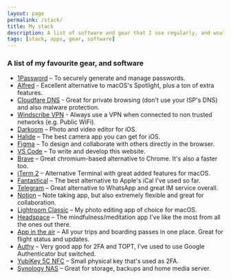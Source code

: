 ```yaml
---
layout: page
permalink: /stack/
title: My stack
description: A list of software and gear that I use regularly, and would recommend to others
tags: [stack, apps, gear, software]
---
```


### A list of my favourite gear, and software

- [1Password](https://1password.com/) – To securely generate and manage passwords.
- [Alfred](https://www.alfredapp.com/) - Excellent alternative to macOS's Spotlight, plus a ton of extra features.
- [Cloudfare DNS](https://1.1.1.1/) - Great for private browsing (don't use your ISP's DNS) and also malware protection.
- [Windscribe VPN](https://windscribe.com/) - Always use a VPN when connected to non trusted networks (e.g. Public WiFi).
- [Darkoom](https://darkroom.co/) – Photo and video editor for iOS.
- [Halide](https://halide.cam/) – The best camera app you can get for iOS.
- [Figma](https://www.figma.com/) – To design and collaborate with others directly in the browser.
- [VS Code](https://code.visualstudio.com/) – To write and develop this website.
- [Brave](https://brave.com/) – Great chromium-based alternative to Chrome. It's also a faster too.
- [iTerm 2](https://iterm2.com/) – Alternative Terminal with great added features for macOS.
- [Fantastical](https://flexibits.com/fantastical) – The best alternative to Apple's iCal I've used so far.
- [Telegram](https://telegram.org/) – Great alternative to WhatsApp and great IM service overall.
- [Notion](https://www.notion.so/) – Note taking app, but also extremely flexible and great for collaboration.
- [Lightroom Classic](https://www.adobe.com/uk/products/photoshop-lightroom-classic.html) – My photo editing app of choice for macOS.
- [Headspace](https://www.headspace.com/) – The mindfulness/meditation app I've like the most from all the ones out there.
- [App in the air](https://www.appintheair.mobi/) – All your trips and boarding passes in one place. Great for flight status and updates.
- [Authy](https://authy.com/) – Very good app for 2FA and TOPT, I've used to use Google Authenticator but switched.
- [YubiKey 5C NFC](https://www.yubico.com/gb/product/yubikey-5c-nfc/) – Small physical key that's used as 2FA. 
- [Synology NAS](https://www.synology.com/en-uk/support/nas_selector) – Great for storage, backups and home media server.